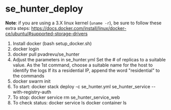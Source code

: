 # se_hunter_deploy

**Note**: if you are using a 3.X linux kernel (`uname -r`), be sure to follow these extra steps:
https://docs.docker.com/install/linux/docker-ce/ubuntu/#supported-storage-drivers

1. Install docker (bash setup_docker.sh)
2. docker login
3. docker pull pvadrevu/se_hunter
4. Adjust the parameters in se_hunter.yml
      Set the # of replicas to a suitable value.
      As the 1st command, choose a suitable name for the host to identify the logs
      If its a residential IP, append the word "residential" to the commands
5. docker swarm init
6. To start: docker stack deploy -c se_hunter.yml se_hunter_service --with-registry-auth
7. To stop: docker service rm se_hunter_service_web
8. To check status:
    docker service ls
    docker container ls


